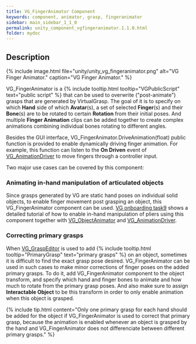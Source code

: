 ```yaml
---
title: VG_FingerAnimator Component
keywords: component, animator, grasp, fingeranimator
sidebar: main_sidebar_1_1_0
permalink: unity_component_vgfingeranimator.1.1.0.html
folder: mydoc
---
```


## Description

{% include image.html file="unity/unity_vg_fingeranimator.png" alt="VG Finger Animator." caption="VG Finger Animator." %}

VG_FingerAnimator is a {% include tooltip.html tooltip="VGPublicScript" text="public script" %} that can be used to overwrite ("post-animate") grasps that are generated by VirtualGrasp. The goal of it is to specify on which **Hand** side of which **Avatar**(s), a set of selected **Finger**(s) and their **Bone**(s) are to be rotated to certain **Rotation** from their initial poses. And multiple **Finger Animation** clips can be added together to create complex animations combining individual bones rotating to different angles. 

Besides the GUI interface, VG_FingerAnimator.DriveAnimation(float) public function is provided to enable dynamically driving finger animation. For example, this function can listen to the **On Driven** event of [VG_AnimationDriver](unity_component_vganimationdriver.1.1.0.html) to move fingers through a controller input.

Two major use cases can be covered by this component:

### Animating in-hand manipulation of articulated objects

Since grasps generated by VG are static hand poses on individual solid objects, to enable finger movement post grasping an object, this VG_FingerAnimator component can be used. [VG onboarding task9](unity_vgonboarding_task9.1.1.0.html) shows a detailed tutorial of how to enable in-hand manipulation of pliers using this component together with [VG_ObjectAnimator](unity_component_vgobjectanimator.1.1.0.html) and [VG_AnimationDriver](unity_component_vganimationdriver.1.1.0.html).


### Correcting primary grasps

When [VG_GraspEditor](unity_component_vggraspeditor.1.1.0.html) is used to add {% include tooltip.html tooltip="PrimaryGrasp" text="primary grasps" %} on an object, sometimes it is difficult to find the exact grasp pose desired. VG_FingerAnimator can be used in such cases to make minor corrections of finger poses on the added primary grasps. To do it, add VG_FingerAnimator component to the object transform, and specify which hand and finger bones to animate and how much to rotate from the primary grasp poses. And also make sure to assign **Interactable Object** to be this transform in order to only enable animation when this object is grasped. 

{% include tip.html content="Only one primary grasp for each hand should be added for the object if VG_FingerAnimator is used to correct that primary grasp, because the animation is enabled whenever an object is grasped by the hand and VG_FingerAnimator does not differenciate between different primary grasps." %}